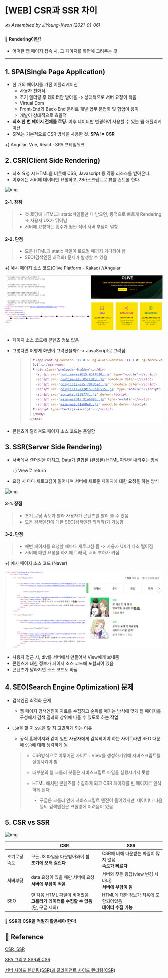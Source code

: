 # [WEB] CSR과 SSR 차이

:writing_hand: *Assembled by JiYoung-Kwon (2021-01-06)* 



#### :pushpin: Rendering이란?

* 어떠한 웹 페이지 접속 시, 그 페이지를 화면에 그려주는 것

***



## 1. SPA(Single Page Application)

* 한 개의 페이지를 가진 어플리케이션
  * 사용자 친화적
  * 초기 렌더링 후 데이터만 받아옴 -> 상대적으로 서버 요청이 적음
  * Virtual Dom
  * Front-End와 Back-End 분리로 개발 업무 분업화 및 협업이 용이
  * 개발이 상대적으로 효율적
* **최초 한 번 페이지 전체를 로딩**. 이후 데이터만 변경하여 사용할 수 있는 웹 애플리케이션
* SPA는 기본적으로 CSR 방식을 사용한 것.  **SPA != CSR**

+) Angular, Vue, React : SPA 프레임워크



## 2. CSR(Client Side Rendering)

* 최초 요청 시 HTML을 비롯해 CSS, Javascript 등 각종 리소스를 받아온다.
* 이후에는 서버에 데이터만 요청하고, 자바스크립트로 뷰를 컨트롤 한다.

![img](https://media.vlpt.us/images/ru_bryunak/post/cd76c9fd-36c1-45dc-9015-ac99b27202f3/acca0a2e60d91ba7eef6a7967b6b7d2f.png)

#### 2-1. 장점

> * 첫 로딩에 HTML과 static파일들만 다 받으면, 동적으로 빠르게 Rendering -> 사용자 UX가 뛰어남
> * 서버에 요청하는 횟수가 훨씬 적어 서버 부담이 덜함

#### 2-2. 단점

> * 모든 HTML과 static 파일이 로드될 때까지 기다려야 함
> * SEO(검색엔진 최적화) 문제가 발생할 수 있음



+) 예시 페이지 소스 코드(Olive Platform - Kakao) //Angular

![kakao.png](./resources/kakao.png)

* 페이지 소스 코드에 콘텐츠 정보 없음

* 그렇다면 어떻게 화면이 그려졌을까? -> JavaScript로 그려짐

  > ![js.png](./resources/js.png)

* 콘텐츠가 달라져도 페이지 소스 코드는 동일함



## 3. SSR(Server Side Rendering)

* 서버에서 렌더링을 마치고, Data가 결합된 (완성된) HTML 파일을 내려주는 방식

  +) View로 return

* 요청 시 마다 새로고침이 일어나며 서버에 새로운 페이지에 대한 요청을 하는 방식

![img](https://media.vlpt.us/images/ru_bryunak/post/772ce7cf-f920-4373-8202-ed862e77c22e/546df7c4b04ea9ca5f72d822ca1d23b4.png)

#### 3-1. 장점

> * 초기 로딩 속도가 빨라 사용자가 콘텐츠를 빨리 볼 수 있음
> * 모든 검색엔진에 대한 SEO(검색엔진 최적화)가 가능함

#### 3-2. 단점

> * 매번 페이지를 요청할 때마다 새로고침 됨 -> 사용자 UX가 다소 떨어짐
> * 서버에 매번 요청을 하기에 트래픽, 서버 부하가 커짐



+) 예시 페이지 소스 코드 (Naver)

![naver.png](./resources/naver.png)

* 사용자 접근 시, div를 서버에서 만들어서 View에게 보내줌
* 콘텐츠에 대한 정보가 페이지 소스 코드에 포함되어 있음
* 콘텐츠가 달라지면 소스 코드도 바뀜



## 4. SEO(Search Engine Optimization) 문제

* 검색엔진 최적화 문제

  * 웹 페이지 검색엔진이 자료를 수집하고 순위를 매기는 방식에 맞게 웹 페이지를 구성해서 검색 결과의 상위에 나올 수 있도록 하는 작업

* `CSR`을 할 지 `SSR`을 할 지 고민하게 되는 이유

  * 공식 홈페이지와 같이 일반 사용자에게 검색되어야 하는 사이트라면 SEO 때문에 `SSR`에 대해 생각하게 됨

  > * CSR방식으로 이루어진 사이트 : View를 생성하기위해 자바스크립트를 실행시켜야 함
  >
  > * 대부분의 웹 크롤러 봇들은 자바스크립트 파일을 실행시키지 못함
  > * HTML 에서만 콘텐츠를 수집하게 되고 CSR 페이지를 빈 페이지로 인식하게 된다.
  >   * 구글은 크롤러 안에 자바스크립트 엔진이 들어있지만, 네이버나 다음 등의 검색엔진은 크롤링에 어려움이 있음



## 5. CSR vs SSR

![img](https://goodgid.github.io/assets/img/posts/ssr_and_csr_3.png)

|              | CSR                                                          | SSR                                                          |
| ------------ | ------------------------------------------------------------ | ------------------------------------------------------------ |
| 초기로딩속도 | 모든 JS 파일을 다운받아와야 함<br />**초기에 오래 걸린다**   | CSR에 비해 다운받는 파일이 많지 않음<br />**속도가 빠르다**  |
| 서버부담     | data 요청이 있을 때만 서버에 요청<br />**서버에 부담이 적음** | 서버와 잦은 응답(view 변경 시마다)<br />**서버에 부담이 됨** |
| SEO          | 맨 처음 HTML 파일이 비어있음<br />**크롤러가 데이터를 수집할 수 없음** (단, 구글 제외) | HTML에 대한 정보가 처음에 포함되어있음<br />**데이터 수집 가능** |



#### :pushpin: SSR과 CSR을 적절히 활용해야 한다!



## :page_with_curl: Reference

[CSR, SSR](https://velog.io/@namezin/CSR-SSR)

[SPA 그리고 SSR과 CSR](https://velog.io/@ru_bryunak/SPA-%EC%82%AC%EC%9A%A9%EC%97%90%EC%84%9C%EC%9D%98-SSR%EA%B3%BC-CSR)

[서버 사이드 렌더링(SSR)과 클라이언트 사이드 렌더링(CSR)](https://goodgid.github.io/Server-Side-Rendering-and-Client-Side-Rendering/)